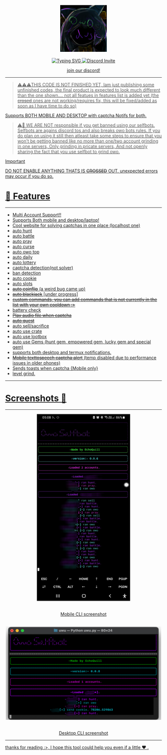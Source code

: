 <div align="center">
  <center><img src="imgs/logo.png" width="150"></center>
  <br>
  <a href="https://git.io/typing-svg"><img src="https://readme-typing-svg.herokuapp.com?font=Pacifico&size=40&pause=1000&color=802DF7&center=true&vCenter=true&random=false&width=425&lines=Owo+Dusk" alt="Typing SVG" />
  <a href="https://discord.gg/hDDrKhWPqr"><img src="https://invidget.switchblade.xyz/hDDrKhWPqr" alt="Discord Invite"/>
  <br/>
  <p>join our discord!</p>
</div>

--------

> ⚠️⚠️⚠️THIS CODE IS NOT FINISHED YET, Iam just publishing some unfinished codes, the final product is expected to look much different than the one shown.... not all featues in features list is added yet (the ~~crosed~~ ones are not working/requires fix, this will be fixed/added as soon as I have time to do so)


Supports BOTH MOBILE AND DESKTOP with captcha Notifs for both.

> ⚠️🚨 WE ARE NOT responsible if you get banned using our selfbots. Selfbots are agains discord tos and also breaks owo bots rules. If you do plan on using it still then atleast take some steps to ensure that you won't be getting banned like no more than one/two account grinding in one servers, Only grinding in pricate servers, And not openly sharing the fact that you use selfbot to grind owo. 

> [!IMPORTANT]  
> DO NOT ENABLE ANYTHING THATS IS ~~CROSSED~~ OUT.
> unexpected errors may occur if you do so.

# 🌟 Features
----
* Multi Account Support!!
* Supports Both mobile and desktop/laptop!
* Cool website for solving captchas in one place (localhost one)
* auto hunt
* auto battle
* auto pray
* auto curse
* auto owo top
* auto daily
* auto lottery
* captcha detection(not solver)
* ban detection
* auto cookie
* auto slots
* ~~auto coinflip~~ (a weird bug came up)
* ~~auto blackjack~~ [under progress]
* ~~custom commands, you can add commands that is not currently in the list with your own cooldown :>~~
* battery check
* ~~Play audio file when captcha~~
* ~~auto quest~~
* auto sell/sacrifice
* auto use crate
* auto use lootbox
* auto use Gems (hunt gem, empowered gem, lucky gem and special gem)
* supports both desktop and termux notifications.
* ~~Mobile texttospeech captcha alert~~ (temp disabled due to performance issues in older phones)
* Sends toasts when captcha {Mobile only}
* level grind.
----
# Screenshots 📸 
----

<div align="center">
  <center><img src="imgs/mobile_cli.jpg" width="300" height="600"></center>
  <br>
  <p>Mobile CLI screenshot</p>
  <br>
  <center><img src="imgs/desktop_cli.png" width="500" height="300"></center>
  <br>
  <p>Desktop CLI screenshot</p>
</div>

----
thanks for reading :>, I hope this tool could help you even if a little ❤ .
